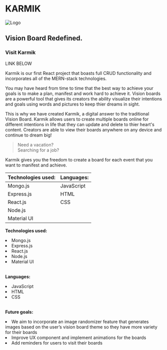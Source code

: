 <h1>KARMIK</h1>

![Logo](https://i.imgur.com/dSBMO79.png)

<h2>Vision Board Redefined.</h2>

<h3>Visit Karmik</h3>
LINK BELOW 

Karmik is our first React project that boasts full CRUD functionality and incorporates all of the MERN-stack technologies. 

You may have heard from time to time that the best way to achieve your goals is to make a plan, manifest and work hard to achieve it. Vision boards are a powerful tool that gives its creators the ability visualize their intentions and goals using words and pictures to keep thier dreams in sight. 

This is why we have created Karmik, a digital answer to the traditional Vision Board. Karmik allows users to create multiple boards online for different intentions in life that they can update and delete to thier heart's content. Creators are able to view their boards anywhere on any device and continue to dream big! 

>Need a vacation? <br />
>Searching for a job? 

Karmik gives you the freedom to create a board for each event that you want to manifest and achieve.  

**Technologies used:** |    **Languages:**
-----------------------|--------------------
       Mongo.js        |     JavaScript   
       Express.js      |        HTML       
       React.js        |         CSS       
       Node.js         |                   
       Material UI     |                   



**Technologies used:**

<li>Mongo.js</li>
<li>Express.js</li>
<li>React.js</li>
<li>Node.js</li>
<li>Material UI</li>
<br />

**Languages:**
<li>JavaScript</li>
<li>HTML</li>
<li>CSS</li>
<br />

**Future goals:**

<li>We aim to incorporate an image randomizer feature that generates images based on the user’s vision board theme so they have more variety for their boards</li>
<li>Improve UX component and implement animations for the boards</li>
<li>Add reminders for users to visit their boards</li>
